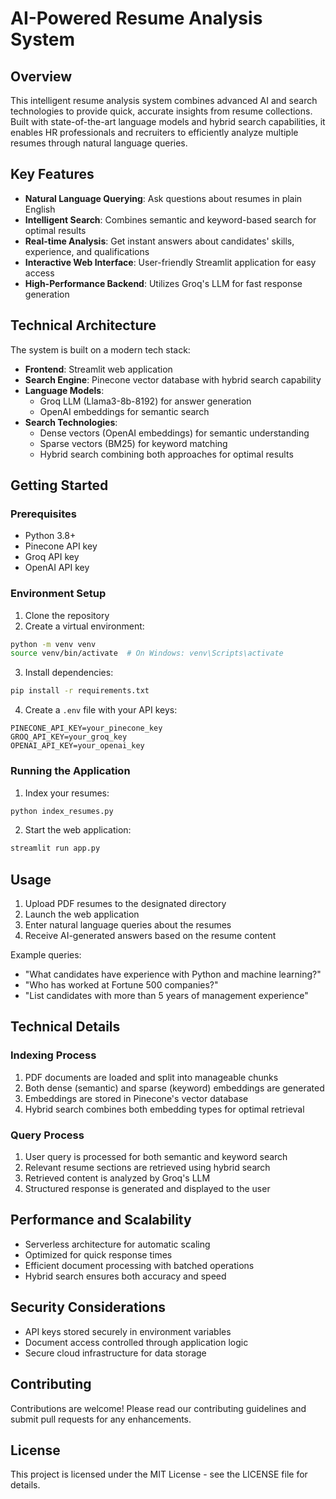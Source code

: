 # AI-Powered Resume Analysis System

## Overview
This intelligent resume analysis system combines advanced AI and search technologies to provide quick, accurate insights from resume collections. Built with state-of-the-art language models and hybrid search capabilities, it enables HR professionals and recruiters to efficiently analyze multiple resumes through natural language queries.

## Key Features
- **Natural Language Querying**: Ask questions about resumes in plain English
- **Intelligent Search**: Combines semantic and keyword-based search for optimal results
- **Real-time Analysis**: Get instant answers about candidates' skills, experience, and qualifications
- **Interactive Web Interface**: User-friendly Streamlit application for easy access
- **High-Performance Backend**: Utilizes Groq's LLM for fast response generation

## Technical Architecture
The system is built on a modern tech stack:
- **Frontend**: Streamlit web application
- **Search Engine**: Pinecone vector database with hybrid search capability
- **Language Models**: 
  - Groq LLM (Llama3-8b-8192) for answer generation
  - OpenAI embeddings for semantic search
- **Search Technologies**:
  - Dense vectors (OpenAI embeddings) for semantic understanding
  - Sparse vectors (BM25) for keyword matching
  - Hybrid search combining both approaches for optimal results

## Getting Started

### Prerequisites
- Python 3.8+
- Pinecone API key
- Groq API key
- OpenAI API key

### Environment Setup
1. Clone the repository
2. Create a virtual environment:
```bash
python -m venv venv
source venv/bin/activate  # On Windows: venv\Scripts\activate
```
3. Install dependencies:
```bash
pip install -r requirements.txt
```
4. Create a `.env` file with your API keys:
```
PINECONE_API_KEY=your_pinecone_key
GROQ_API_KEY=your_groq_key
OPENAI_API_KEY=your_openai_key
```

### Running the Application
1. Index your resumes:
```bash
python index_resumes.py
```
2. Start the web application:
```bash
streamlit run app.py
```

## Usage
1. Upload PDF resumes to the designated directory
2. Launch the web application
3. Enter natural language queries about the resumes
4. Receive AI-generated answers based on the resume content

Example queries:
- "What candidates have experience with Python and machine learning?"
- "Who has worked at Fortune 500 companies?"
- "List candidates with more than 5 years of management experience"

## Technical Details

### Indexing Process
1. PDF documents are loaded and split into manageable chunks
2. Both dense (semantic) and sparse (keyword) embeddings are generated
3. Embeddings are stored in Pinecone's vector database
4. Hybrid search combines both embedding types for optimal retrieval

### Query Process
1. User query is processed for both semantic and keyword search
2. Relevant resume sections are retrieved using hybrid search
3. Retrieved content is analyzed by Groq's LLM
4. Structured response is generated and displayed to the user

## Performance and Scalability
- Serverless architecture for automatic scaling
- Optimized for quick response times
- Efficient document processing with batched operations
- Hybrid search ensures both accuracy and speed

## Security Considerations
- API keys stored securely in environment variables
- Document access controlled through application logic
- Secure cloud infrastructure for data storage

## Contributing
Contributions are welcome! Please read our contributing guidelines and submit pull requests for any enhancements.

## License
This project is licensed under the MIT License - see the LICENSE file for details.

